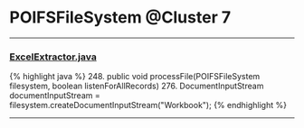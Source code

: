# POIFSFileSystem @Cluster 7

***

### [ExcelExtractor.java](https://searchcode.com/codesearch/view/111785559/)
{% highlight java %}
248. public void processFile(POIFSFileSystem filesystem, boolean listenForAllRecords)
276.       DocumentInputStream documentInputStream = filesystem.createDocumentInputStream("Workbook");
{% endhighlight %}

***

